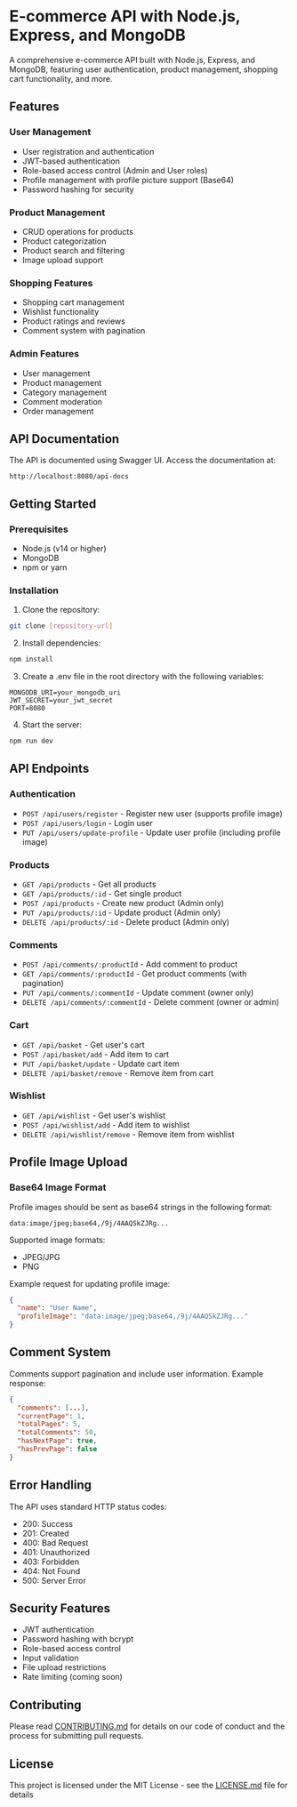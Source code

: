 # E-commerce API with Node.js, Express, and MongoDB

A comprehensive e-commerce API built with Node.js, Express, and MongoDB, featuring user authentication, product management, shopping cart functionality, and more.

## Features

### User Management
- User registration and authentication
- JWT-based authentication
- Role-based access control (Admin and User roles)
- Profile management with profile picture support (Base64)
- Password hashing for security

### Product Management
- CRUD operations for products
- Product categorization
- Product search and filtering
- Image upload support

### Shopping Features
- Shopping cart management
- Wishlist functionality
- Product ratings and reviews
- Comment system with pagination

### Admin Features
- User management
- Product management
- Category management
- Comment moderation
- Order management

## API Documentation

The API is documented using Swagger UI. Access the documentation at:
```
http://localhost:8080/api-docs
```

## Getting Started

### Prerequisites
- Node.js (v14 or higher)
- MongoDB
- npm or yarn

### Installation

1. Clone the repository:
```bash
git clone [repository-url]
```

2. Install dependencies:
```bash
npm install
```

3. Create a .env file in the root directory with the following variables:
```env
MONGODB_URI=your_mongodb_uri
JWT_SECRET=your_jwt_secret
PORT=8080
```

4. Start the server:
```bash
npm run dev
```

## API Endpoints

### Authentication
- `POST /api/users/register` - Register new user (supports profile image)
- `POST /api/users/login` - Login user
- `PUT /api/users/update-profile` - Update user profile (including profile image)

### Products
- `GET /api/products` - Get all products
- `GET /api/products/:id` - Get single product
- `POST /api/products` - Create new product (Admin only)
- `PUT /api/products/:id` - Update product (Admin only)
- `DELETE /api/products/:id` - Delete product (Admin only)

### Comments
- `POST /api/comments/:productId` - Add comment to product
- `GET /api/comments/:productId` - Get product comments (with pagination)
- `PUT /api/comments/:commentId` - Update comment (owner only)
- `DELETE /api/comments/:commentId` - Delete comment (owner or admin)

### Cart
- `GET /api/basket` - Get user's cart
- `POST /api/basket/add` - Add item to cart
- `PUT /api/basket/update` - Update cart item
- `DELETE /api/basket/remove` - Remove item from cart

### Wishlist
- `GET /api/wishlist` - Get user's wishlist
- `POST /api/wishlist/add` - Add item to wishlist
- `DELETE /api/wishlist/remove` - Remove item from wishlist

## Profile Image Upload

### Base64 Image Format
Profile images should be sent as base64 strings in the following format:
```
data:image/jpeg;base64,/9j/4AAQSkZJRg...
```

Supported image formats:
- JPEG/JPG
- PNG

Example request for updating profile image:
```json
{
  "name": "User Name",
  "profileImage": "data:image/jpeg;base64,/9j/4AAQSkZJRg..."
}
```

## Comment System

Comments support pagination and include user information. Example response:
```json
{
  "comments": [...],
  "currentPage": 1,
  "totalPages": 5,
  "totalComments": 50,
  "hasNextPage": true,
  "hasPrevPage": false
}
```

## Error Handling

The API uses standard HTTP status codes:
- 200: Success
- 201: Created
- 400: Bad Request
- 401: Unauthorized
- 403: Forbidden
- 404: Not Found
- 500: Server Error

## Security Features

- JWT authentication
- Password hashing with bcrypt
- Role-based access control
- Input validation
- File upload restrictions
- Rate limiting (coming soon)

## Contributing

Please read [CONTRIBUTING.md](CONTRIBUTING.md) for details on our code of conduct and the process for submitting pull requests.

## License

This project is licensed under the MIT License - see the [LICENSE.md](LICENSE.md) file for details